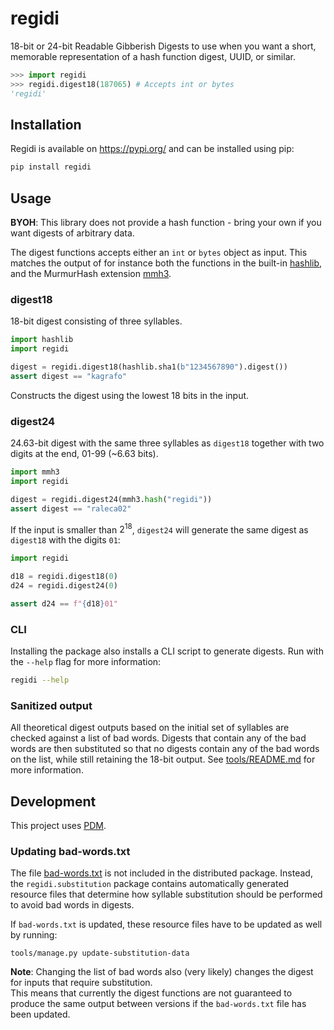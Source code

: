 # regidi

18-bit or 24-bit Readable Gibberish Digests to use when you want
a short, memorable representation of a hash function digest, UUID, or similar.

```python
>>> import regidi
>>> regidi.digest18(187065) # Accepts int or bytes
'regidi'
```

## Installation

Regidi is available on <https://pypi.org/> and can be installed using pip:

```sh
pip install regidi
```

## Usage

**BYOH**: This library does not provide a hash function - bring your own if you want digests of arbitrary data.

The digest functions accepts either an `int` or `bytes` object as input. This matches the output of for instance both the functions in the built-in
[hashlib](https://docs.python.org/3/library/hashlib.html),
and the MurmurHash extension [mmh3](https://github.com/hajimes/mmh3).

### digest18

18-bit digest consisting of three syllables.

```python
import hashlib
import regidi

digest = regidi.digest18(hashlib.sha1(b"1234567890").digest())
assert digest == "kagrafo"
```

Constructs the digest using the lowest 18 bits in the input.

### digest24

24.63-bit digest with the same three syllables as `digest18` together with two digits at the end, 01-99 (~6.63 bits).

```python
import mmh3
import regidi

digest = regidi.digest24(mmh3.hash("regidi"))
assert digest == "raleca02"
```

If the input is smaller than $2^{18}$, `digest24` will generate the same digest as `digest18` with the digits `01`:

```python
import regidi

d18 = regidi.digest18(0)
d24 = regidi.digest24(0)

assert d24 == f"{d18}01"
```

### CLI

Installing the package also installs a CLI script to generate digests. Run with the `--help` flag for more information:

```sh
regidi --help
```

### Sanitized output

All theoretical digest outputs based on the initial set of syllables are checked against a list of bad words. Digests that contain any of the bad words are then substituted so that no digests contain any of the bad words on the list, while still retaining the 18-bit output. See [tools/README.md](./tools/README.md#bad-wordstxt) for more information.

## Development

This project uses [PDM](https://pdm-project.org/en/latest/).

### Updating bad-words.txt

The file [bad-words.txt](./tools/bad-words.txt) is not included in the distributed package.
Instead, the `regidi.substitution` package contains automatically generated resource files
that determine how syllable substitution should be performed to avoid bad words in digests.

If `bad-words.txt` is updated, these resource files have to be updated as well by running:

```
tools/manage.py update-substitution-data
```

**Note**: Changing the list of bad words also (very likely) changes the digest for inputs that require substitution.  
This means that currently the digest functions are not guaranteed to produce the same output between versions if the `bad-words.txt` file has been updated.
